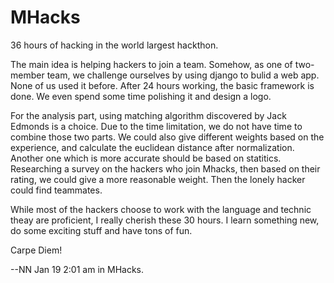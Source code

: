 MHacks
======

36 hours of hacking in the world largest hackthon.

The main idea is helping hackers to join a team. Somehow, as one of two-member team, we challenge ourselves by using django to bulid a web app. None of us used it before. After 24 hours working, the basic framework is done. We even spend some time polishing it and design a logo.

For the analysis part, using matching algorithm discovered by Jack Edmonds is a choice. Due to the time limitation, we do not have time to combine those two parts. We could also give different weights based on the experience, and calculate the euclidean distance after normalization. Another one which is more accurate should be based on statitics. Researching a survey on the hackers who join Mhacks, then based on their rating, we could give a more reasonable weight. Then the lonely hacker could find teammates.



While most of the hackers choose to work with the language and technic theay are proficient, I really cherish these 30 hours. I learn something new, do some exciting stuff and have tons of fun.




Carpe Diem!


--NN Jan 19 2:01 am in MHacks.
